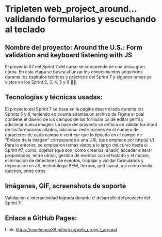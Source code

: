# Tripleten web_project_around... validando formularios y escuchando al teclado

## Nombre del proyecto: Around the U.S.: Form validation and keyboard listening with JS

El proyecto #7 del Sprint 7 del curso se comprende de una única gran etapa. En esta etapa se busca afianzar los conocimientos adquiridos durante los capítulos teóricos y prácticos del Sprint 7 y algunos temas ya vistos en los Sprint 2, 3, 4, 5 y 6 👩‍💻.

## Tecnologías y técnicas usadas:

El proyecto del Sprint 7 se basa en la página desarrollada durante los Sprints 5 y 6, teniendo en cuenta además un archivo de Figma el cual contiene el diseño de los campos de los formularios de editar perfil y adicionar nueva imagen. La base del proyecto se enfoca en validar los input de los formularios citados, adicionar restricciones en el número de caracteres de cada campo o verificar que lo tipeado en el campo de "Enlace de la imagen" corresponda a una URL (que empiece por http(s)://). Para lo anterior, se emplearon temas vistos a lo largo del curso hasta el Sprint #7, como: objetos (qué son, como crearlos, añadir, acceder e iterar propiedades, entre otros), gestión de eventos con el teclado y el mouse, eliminación de detectores de eventos, trabajar y validar formularios y depuración en JS, metodología BEM, flexbox, grid layout, así como media quieries, entre otros.

## Imágenes, GIF, screenshots de soporte

Validación e interactividad lograda durante el desarrollo del proyecto del Sprint 7:

## Enlace a GitHub Pages:

Link: https://maelmoon39.github.io/web_project_around

